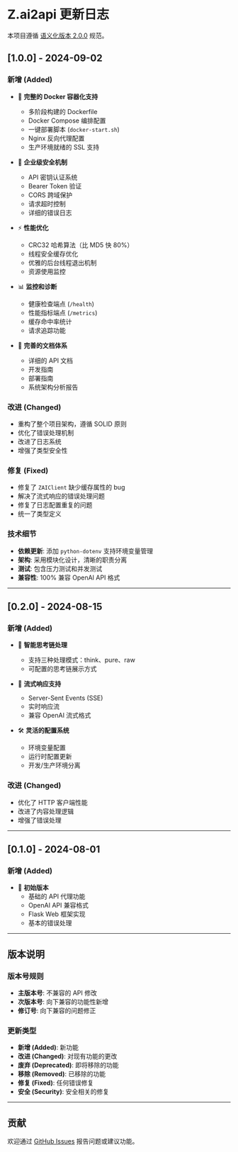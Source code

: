 # Z.ai2api 更新日志

本项目遵循 [语义化版本 2.0.0](https://semver.org/) 规范。

## [1.0.0] - 2024-09-02

### 新增 (Added)
- 🚀 **完整的 Docker 容器化支持**
  - 多阶段构建的 Dockerfile
  - Docker Compose 编排配置
  - 一键部署脚本 (`docker-start.sh`)
  - Nginx 反向代理配置
  - 生产环境就绪的 SSL 支持

- 🔐 **企业级安全机制**
  - API 密钥认证系统
  - Bearer Token 验证
  - CORS 跨域保护
  - 请求超时控制
  - 详细的错误日志

- ⚡ **性能优化**
  - CRC32 哈希算法（比 MD5 快 80%）
  - 线程安全缓存优化
  - 优雅的后台线程退出机制
  - 资源使用监控

- 📊 **监控和诊断**
  - 健康检查端点 (`/health`)
  - 性能指标端点 (`/metrics`)
  - 缓存命中率统计
  - 请求追踪功能

- 📝 **完善的文档体系**
  - 详细的 API 文档
  - 开发指南
  - 部署指南
  - 系统架构分析报告

### 改进 (Changed)
- 重构了整个项目架构，遵循 SOLID 原则
- 优化了错误处理机制
- 改进了日志系统
- 增强了类型安全性

### 修复 (Fixed)
- 修复了 `ZAIClient` 缺少缓存属性的 bug
- 解决了流式响应的错误处理问题
- 修复了日志配置重复的问题
- 统一了类型定义

### 技术细节
- **依赖更新**: 添加 `python-dotenv` 支持环境变量管理
- **架构**: 采用模块化设计，清晰的职责分离
- **测试**: 包含压力测试和并发测试
- **兼容性**: 100% 兼容 OpenAI API 格式

---

## [0.2.0] - 2024-08-15

### 新增 (Added)
- 🤖 **智能思考链处理**
  - 支持三种处理模式：think、pure、raw
  - 可配置的思考链展示方式

- 🌊 **流式响应支持**
  - Server-Sent Events (SSE)
  - 实时响应流
  - 兼容 OpenAI 流式格式

- 🛠️ **灵活的配置系统**
  - 环境变量配置
  - 运行时配置更新
  - 开发/生产环境分离

### 改进 (Changed)
- 优化了 HTTP 客户端性能
- 改进了内容处理逻辑
- 增强了错误处理

---

## [0.1.0] - 2024-08-01

### 新增 (Added)
- 🎯 **初始版本**
  - 基础的 API 代理功能
  - OpenAI API 兼容格式
  - Flask Web 框架实现
  - 基本的错误处理

---

## 版本说明

### 版本号规则

- **主版本号**: 不兼容的 API 修改
- **次版本号**: 向下兼容的功能性新增
- **修订号**: 向下兼容的问题修正

### 更新类型

- **新增 (Added)**: 新功能
- **改进 (Changed)**: 对现有功能的更改
- **废弃 (Deprecated)**: 即将移除的功能
- **移除 (Removed)**: 已移除的功能
- **修复 (Fixed)**: 任何错误修复
- **安全 (Security)**: 安全相关的修复

---

## 贡献

欢迎通过 [GitHub Issues](https://github.com/Baozhi888/Z.ai2api/issues) 报告问题或建议功能。